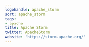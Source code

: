 ```yaml
---
logohandle: apache_storm
sort: apache_storm
tags:
- apache
title: Apache Storm
twitter: ApacheStorm
website: 'https://storm.apache.org/'
---
```

